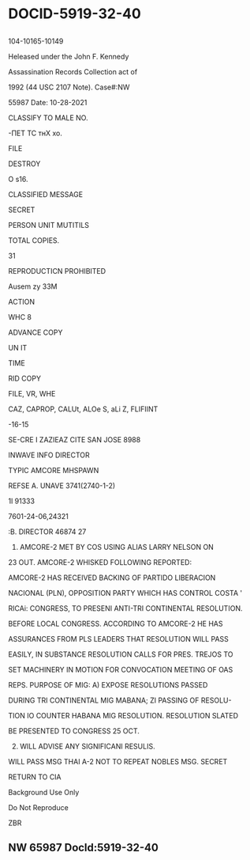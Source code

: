# DOCID-5919-32-40

##
104-10165-10149

Heleased under the John F. Kennedy

Assassination Records Collection act of

1992 (44 USC 2107 Note). Case#:NW

55987 Date: 10-28-2021

CLASSIFY TO MALE NO.

-ПЕТ ТС тнХ хо.

FILE

DESTROY

O s16.

CLASSIFIED MESSAGE

SECRET

PERSON UNIT MUTITILS

TOTAL COPIES.

31

REPRODUCTICN PROHIBITED

Ausem zy 33M

ACTION

WHC 8

ADVANCE COPY

UN IT

TIME

RID COPY

FILE, VR, WHE

CAZ, CAPROP, CALUt, ALOe S, aLi Z, FLIFIINT

-16-15

SE-CRE I ZAZIEAZ CITE SAN JOSE 8988

INWAVE INFO DIRECTOR

TYPIC AMCORE MHSPAWN

REFSE A. UNAVE 3741(2740-1-2)

1l 91333

7601-24-06,24321

:B. DIRECTOR 46874 27

1. AMCORE-2 MET BY COS USING ALIAS LARRY NELSON ON

23 OUT. AMCORE-2 WHISKED FOLLOWING REPORTED:

AMCORE-2 HAS RECEIVED BACKING OF PARTIDO LIBERACION

NACIONAL (PLN), OPPOSITION PARTY WHICH HAS CONTROL COSTA '

RICAi: CONGRESS, TO PRESENI ANTI-TRI CONTINENTAL RESOLUTION.

BEFORE LOCAL CONGRESS. ACCORDING TO AMCORE-2 HE HAS

ASSURANCES FROM PLS LEADERS THAT RESOLUTION WILL PASS

EASILY, IN SUBSTANCE RESOLUTION CALLS FOR PRES. TREJOS TO

SET MACHINERY IN MOTION FOR CONVOCATION MEETING OF OAS

REPS. PURPOSE OF MIG: A) EXPOSE RESOLUTIONS PASSED

DURING TRI CONTINENTAL MIG MABANA; ZI PASSING OF RESOLU-

TION IO COUNTER HABANA MIG RESOLUTION. RESOLUTION SLATED

BE PRESENTED TO CONGRESS 25 OCT.

2. WILL ADVISE ANY SIGNIFICANI RESULIS.

WILL PASS MSG THAI A-2 NOT TO REPEAT NOBLES MSG. SECRET

RETURN TO CIA

Background Use Only

Do Not Reproduce

ZBR

NW 65987 Docld:5919-32-40
---

